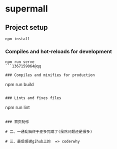 # supermall

## Project setup
```
npm install
```

### Compiles and hot-reloads for development
```
npm run serve
```1367159064@qq

### Compiles and minifies for production
```
npm run build
```

### Lints and fixes files
```
npm run lint
```

### 首页制作

# 二、一通乱搞终于差多完成了(虽然问题还是很多)

# 三、最后感谢gihub上的  => coderwhy 
